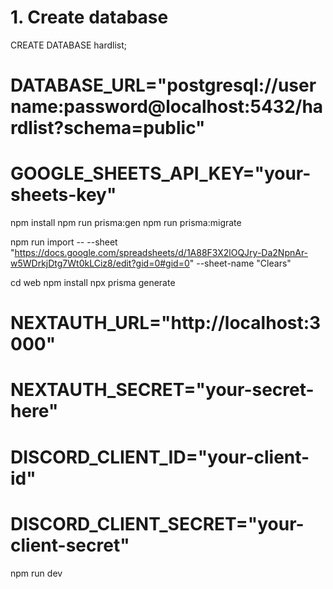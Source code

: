 # 1. Create database
CREATE DATABASE hardlist;

# DATABASE_URL="postgresql://username:password@localhost:5432/hardlist?schema=public"
# GOOGLE_SHEETS_API_KEY="your-sheets-key"

npm install
npm run prisma:gen
npm run prisma:migrate

npm run import -- --sheet "https://docs.google.com/spreadsheets/d/1A88F3X2lOQJry-Da2NpnAr-w5WDrkjDtg7Wt0kLCiz8/edit?gid=0#gid=0" --sheet-name "Clears"

cd web
npm install
npx prisma generate

# NEXTAUTH_URL="http://localhost:3000"
# NEXTAUTH_SECRET="your-secret-here"
# DISCORD_CLIENT_ID="your-client-id"
# DISCORD_CLIENT_SECRET="your-client-secret"

npm run dev